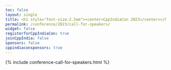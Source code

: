 ```yaml
---
toc: false
layout: single
title: <h1 style="font-size:2.5em"><center>CppIndiaCon 2023</center></h1><center><p style="font-size:1.5em">The C++ festival of India</p><center>
permalink: /conference/2023/call-for-speakers/
widget: false
registerforCppIndiaCon: true
joinCppIndia: false
sponsors: false
cppindiaconsponsors: true
---
```


{% include conference-call-for-speakers.html %}

<!-- <h1 style="font-size:2.5em"><center>CppIndiaCon 2023</center></h1><center><p style="font-size:0.75em">The C++ festival of India</p><center><p style="font-size:1.5em">Call for Speaker is closed now. -->

<!-- Thank you for showing your interest in CppIndiaCon 2022. <br><br>
We encourage you to submit your talk for our regular community talks.

[Submit for Community Talks](/call_for_speakers) <br>

[You can register for CppIndiaCon 2022 here.](/conference/2022/CppIndiaCon-reg-form/) -->

<pre>















</pre>